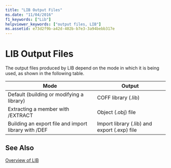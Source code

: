 ```yaml
---
title: "LIB Output Files"
ms.date: "11/04/2016"
f1_keywords: ["Lib"]
helpviewer_keywords: ["output files, LIB"]
ms.assetid: e73d2f9b-a42d-402b-b7e3-3a94bebb317e
---
```

# LIB Output Files

The output files produced by LIB depend on the mode in which it is being used, as shown in the following table.

|Mode|Output|
|----------|------------|
|Default (building or modifying a library)|COFF library (.lib)|
|Extracting a member with /EXTRACT|Object (.obj) file|
|Building an export file and import library with /DEF|Import library (.lib) and export (.exp) file|

## See Also

[Overview of LIB](../../build/reference/overview-of-lib.md)